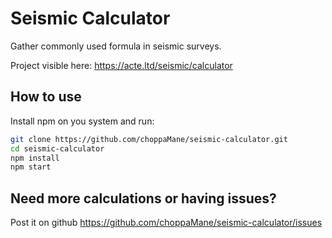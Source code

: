# Seismic Calculator

Gather commonly used formula in seismic surveys.

Project visible here: https://acte.ltd/seismic/calculator

## How to use

Install npm on you system and run:

```sh
git clone https://github.com/choppaMane/seismic-calculator.git
cd seismic-calculator
npm install
npm start
```

## Need more calculations or having issues?

Post it on github https://github.com/choppaMane/seismic-calculator/issues
